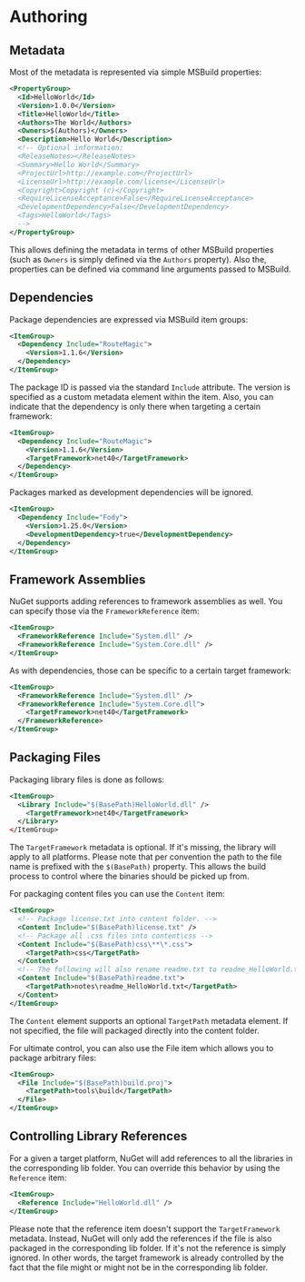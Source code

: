 # Authoring

## Metadata

Most of the metadata is represented via simple MSBuild properties:

```xml
<PropertyGroup>
  <Id>HelloWorld</Id>
  <Version>1.0.0</Version>
  <Title>HelloWorld</Title>
  <Authors>The World</Authors>
  <Owners>$(Authors)</Owners>
  <Description>Hello World</Description>
  <!-- Optional information:
  <ReleaseNotes></ReleaseNotes>
  <Summary>Hello World</Summary>
  <ProjectUrl>http://example.com</ProjectUrl>
  <LicenseUrl>http://example.com/license</LicenseUrl>
  <Copyright>Copyright (c)</Copyright>
  <RequireLicenseAcceptance>False</RequireLicenseAcceptance>
  <DevelopmentDependency>False</DevelopmentDependency>
  <Tags>HelloWorld</Tags>
  -->
</PropertyGroup>
```

This allows defining the metadata in terms of other MSBuild properties (such as
`Owners` is simply defined via the `Authors` property). Also the, properties
can be defined via command line arguments passed to MSBuild.

## Dependencies

Package dependencies are expressed via MSBuild item groups:

```xml
<ItemGroup>
  <Dependency Include="RouteMagic">
    <Version>1.1.6</Version>
  </Dependency>
</ItemGroup>
```

The package ID is passed via the standard `Include` attribute. The version is
specified as a custom metadata element within the item. Also, you can indicate
that the dependency is only there when targeting a certain framework:

```xml
<ItemGroup>
  <Dependency Include="RouteMagic">
    <Version>1.1.6</Version>
    <TargetFramework>net40</TargetFramework>
  </Dependency>
</ItemGroup>
```

Packages marked as development dependencies will be ignored.

```xml
<ItemGroup>
  <Dependency Include="Fody">
    <Version>1.25.0</Version>
    <DevelopmentDependency>true</DevelopmentDependency>
  </Dependency>
</ItemGroup>
```

## Framework Assemblies

NuGet supports adding references to framework assemblies as well. You can
specify those via the `FrameworkReference` item:

```xml
<ItemGroup>
  <FrameworkReference Include="System.dll" />
  <FrameworkReference Include="System.Core.dll" />
</ItemGroup>
```

As with dependencies, those can be specific to a certain target framework:

```xml
<ItemGroup>
  <FrameworkReference Include="System.dll" />
  <FrameworkReference Include="System.Core.dll">
    <TargetFramework>net40</TargetFramework>
  </FrameworkReference>
</ItemGroup>
```

## Packaging Files

Packaging library files is done as follows:

```xml
<ItemGroup>
  <Library Include="$(BasePath)HelloWorld.dll" />
    <TargetFramework>net40</TargetFramework>
  </Library>
</ItemGroup>
```

The `TargetFramework` metadata is optional. If it's missing, the library will
apply to all platforms. Please note that per convention the path to the file
name is prefixed with the `$(BasePath)` property. This allows the build process
to control where the binaries should be picked up from.

For packaging content files you can use the `Content` item:

```xml
<ItemGroup>
  <!-- Package license.txt into content folder. -->
  <Content Include="$(BasePath)license.txt" />
  <!-- Package all .css files into content\css -->
  <Content Include="$(BasePath)css\**\*.css">
    <TargetPath>css</TargetPath>
  </Content>
  <!-- The following will also rename readme.txt to readme_HelloWorld.txt -->
  <Content Include="$(BasePath)readme.txt">
    <TargetPath>notes\readme_HelloWorld.txt</TargetPath>
  </Content>
</ItemGroup>
```

The `Content` element supports an optional `TargetPath` metadata element. If not
specified, the file will packaged directly into the content folder.

For ultimate control, you can also use the File item which allows you to package
arbitrary files:

```xml
<ItemGroup>
  <File Include="$(BasePath)build.proj">
    <TargetPath>tools\build</TargetPath>
  </File>
</ItemGroup>
```

## Controlling Library References

For a given a target platform, NuGet will add references to all the libraries in
the corresponding lib folder. You can override this behavior by using the
`Reference` item:

```xml
<ItemGroup>
  <Reference Include="HelloWorld.dll" />
</ItemGroup>
```

Please note that the reference item doesn't support the `TargetFramework`
metadata. Instead, NuGet will only add the references if the file is also
packaged in the corresponding lib folder. If it's not the reference is simply
ignored. In other words, the target framework is already controlled by the fact
that the file might or might not be in the corresponding lib folder.
